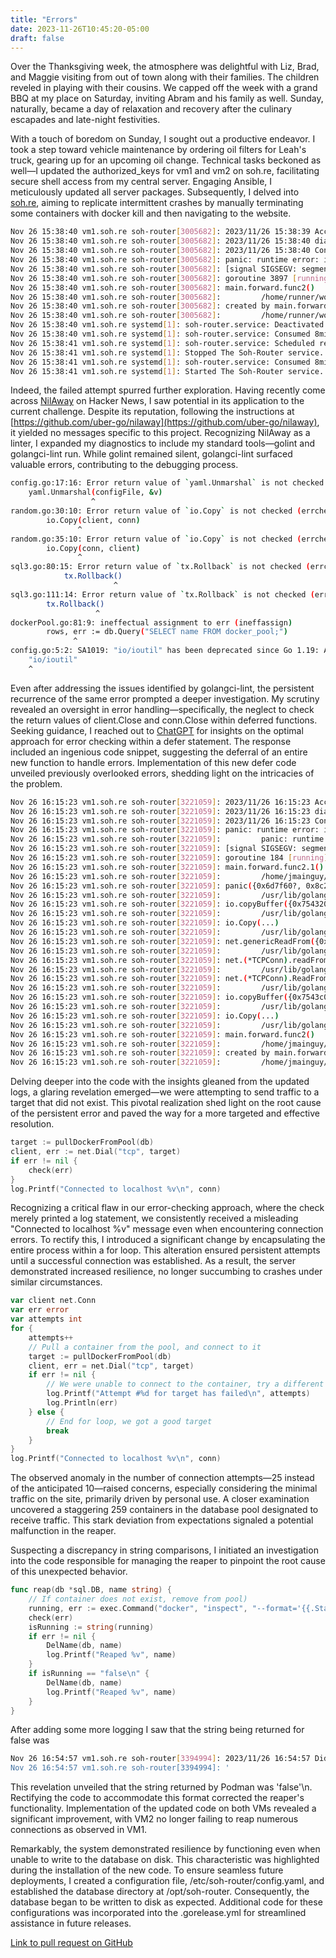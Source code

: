 ```yaml
---
title: "Errors"
date: 2023-11-26T10:45:20-05:00
draft: false
---
```



Over the Thanksgiving week, the atmosphere was delightful with Liz, Brad, and Maggie visiting from out of town along with their families. The children reveled in playing with their cousins. We capped off the week with a grand BBQ at my place on Saturday, inviting Abram and his family as well. Sunday, naturally, became a day of relaxation and recovery after the culinary escapades and late-night festivities.

With a touch of boredom on Sunday, I sought out a productive endeavor. I took a step toward vehicle maintenance by ordering oil filters for Leah's truck, gearing up for an upcoming oil change. Technical tasks beckoned as well—I updated the authorized_keys for vm1 and vm2 on soh.re, facilitating secure shell access from my central server. Engaging Ansible, I meticulously updated all server packages. Subsequently, I delved into [soh.re](https://soh.re), aiming to replicate intermittent crashes by manually terminating some containers with docker kill and then navigating to the website.

```bash
Nov 26 15:38:40 vm1.soh.re soh-router[3005682]: 2023/11/26 15:38:39 Accepted connection &{{0xc000086000}}
Nov 26 15:38:40 vm1.soh.re soh-router[3005682]: 2023/11/26 15:38:40 dial tcp 127.0.0.1:36897: connect: connection refused
Nov 26 15:38:40 vm1.soh.re soh-router[3005682]: 2023/11/26 15:38:40 Connected to localhost &{{0xc000086000}}
Nov 26 15:38:40 vm1.soh.re soh-router[3005682]: panic: runtime error: invalid memory address or nil pointer dereference
Nov 26 15:38:40 vm1.soh.re soh-router[3005682]: [signal SIGSEGV: segmentation violation code=0x1 addr=0x0 pc=0x5de9bd]
Nov 26 15:38:40 vm1.soh.re soh-router[3005682]: goroutine 3897 [running]:
Nov 26 15:38:40 vm1.soh.re soh-router[3005682]: main.forward.func2()
Nov 26 15:38:40 vm1.soh.re soh-router[3005682]:         /home/runner/work/soh-router/soh-router/random.go:33 +0x3d
Nov 26 15:38:40 vm1.soh.re soh-router[3005682]: created by main.forward
Nov 26 15:38:40 vm1.soh.re soh-router[3005682]:         /home/runner/work/soh-router/soh-router/random.go:32 +0x1fc
Nov 26 15:38:40 vm1.soh.re systemd[1]: soh-router.service: Deactivated successfully.
Nov 26 15:38:40 vm1.soh.re systemd[1]: soh-router.service: Consumed 8min 42.538s CPU time.
Nov 26 15:38:41 vm1.soh.re systemd[1]: soh-router.service: Scheduled restart job, restart counter is at 25.
Nov 26 15:38:41 vm1.soh.re systemd[1]: Stopped The Soh-Router service.
Nov 26 15:38:41 vm1.soh.re systemd[1]: soh-router.service: Consumed 8min 42.538s CPU time.
Nov 26 15:38:41 vm1.soh.re systemd[1]: Started The Soh-Router service.
```

Indeed, the failed attempt spurred further exploration. Having recently come across [NilAway](https://www.uber.com/blog/nilaway-practical-nil-panic-detection-for-go/) on Hacker News, I saw potential in its application to the current challenge. Despite its reputation, following the instructions at [https://github.com/uber-go/nilaway](https://github.com/uber-go/nilaway), it yielded no messages specific to this project. Recognizing NilAway as a linter, I expanded my diagnostics to include my standard tools—golint and golangci-lint run. While golint remained silent, golangci-lint surfaced valuable errors, contributing to the debugging process.

```bash
config.go:17:16: Error return value of `yaml.Unmarshal` is not checked (errcheck)
	yaml.Unmarshal(configFile, &v)
	              ^
random.go:30:10: Error return value of `io.Copy` is not checked (errcheck)
		io.Copy(client, conn)
		       ^
random.go:35:10: Error return value of `io.Copy` is not checked (errcheck)
		io.Copy(conn, client)
		       ^
sql3.go:80:15: Error return value of `tx.Rollback` is not checked (errcheck)
			tx.Rollback()
			           ^
sql3.go:111:14: Error return value of `tx.Rollback` is not checked (errcheck)
		tx.Rollback()
		           ^
dockerPool.go:81:9: ineffectual assignment to err (ineffassign)
		rows, err := db.Query("SELECT name FROM docker_pool;")
		      ^
config.go:5:2: SA1019: "io/ioutil" has been deprecated since Go 1.19: As of Go 1.16, the same functionality is now provided by package [io] or package [os], and those implementations should be preferred in new code. See the specific function documentation for details. (staticcheck)
	"io/ioutil"
	^
```

Even after addressing the issues identified by golangci-lint, the persistent recurrence of the same error prompted a deeper investigation. My scrutiny revealed an oversight in error handling—specifically, the neglect to check the return values of client.Close and conn.Close within deferred functions. Seeking guidance, I reached out to [ChatGPT](https://chat.openai.com/share/e07fdda1-206f-4080-910f-0e4b34de5a76) for insights on the optimal approach for error checking within a defer statement. The response included an ingenious code snippet, suggesting the deferral of an entire new function to handle errors. Implementation of this new defer code unveiled previously overlooked errors, shedding light on the intricacies of the problem.

```bash
Nov 26 16:15:23 vm1.soh.re soh-router[3221059]: 2023/11/26 16:15:23 Accepted connection &{{0xc000128700}}
Nov 26 16:15:23 vm1.soh.re soh-router[3221059]: 2023/11/26 16:15:23 dial tcp 127.0.0.1:33029: connect: connection refused
Nov 26 16:15:23 vm1.soh.re soh-router[3221059]: 2023/11/26 16:15:23 Connected to localhost &{{0xc000128700}}
Nov 26 16:15:23 vm1.soh.re soh-router[3221059]: panic: runtime error: invalid memory address or nil pointer dereference
Nov 26 16:15:23 vm1.soh.re soh-router[3221059]:         panic: runtime error: invalid memory address or nil pointer dereference
Nov 26 16:15:23 vm1.soh.re soh-router[3221059]: [signal SIGSEGV: segmentation violation code=0x1 addr=0x18 pc=0x5d245a]
Nov 26 16:15:23 vm1.soh.re soh-router[3221059]: goroutine 184 [running]:
Nov 26 16:15:23 vm1.soh.re soh-router[3221059]: main.forward.func2.1()
Nov 26 16:15:23 vm1.soh.re soh-router[3221059]:         /home/jmainguy/Github/soh-router/random.go:45 +0x1a
Nov 26 16:15:23 vm1.soh.re soh-router[3221059]: panic({0x6d7f60?, 0x8c2320?})
Nov 26 16:15:23 vm1.soh.re soh-router[3221059]:         /usr/lib/golang/src/runtime/panic.go:914 +0x21f
Nov 26 16:15:23 vm1.soh.re soh-router[3221059]: io.copyBuffer({0x754320, 0xc0002f6720}, {0x0, 0x0}, {0x0, 0x0, 0x0})
Nov 26 16:15:23 vm1.soh.re soh-router[3221059]:         /usr/lib/golang/src/io/io.go:430 +0x18b
Nov 26 16:15:23 vm1.soh.re soh-router[3221059]: io.Copy(...)
Nov 26 16:15:23 vm1.soh.re soh-router[3221059]:         /usr/lib/golang/src/io/io.go:389
Nov 26 16:15:23 vm1.soh.re soh-router[3221059]: net.genericReadFrom({0x7543c0?, 0xc0001109c0?}, {0x0, 0x0})
Nov 26 16:15:23 vm1.soh.re soh-router[3221059]:         /usr/lib/golang/src/net/net.go:671 +0x66
Nov 26 16:15:23 vm1.soh.re soh-router[3221059]: net.(*TCPConn).readFrom(0xc0001109c0, {0x0, 0x0})
Nov 26 16:15:23 vm1.soh.re soh-router[3221059]:         /usr/lib/golang/src/net/tcpsock_posix.go:54 +0x6b
Nov 26 16:15:23 vm1.soh.re soh-router[3221059]: net.(*TCPConn).ReadFrom(0xc0001109c0, {0x0?, 0x0?})
Nov 26 16:15:23 vm1.soh.re soh-router[3221059]:         /usr/lib/golang/src/net/tcpsock.go:130 +0x30
Nov 26 16:15:23 vm1.soh.re soh-router[3221059]: io.copyBuffer({0x7543c0, 0xc0001109c0}, {0x0, 0x0}, {0x0, 0x0, 0x0})
Nov 26 16:15:23 vm1.soh.re soh-router[3221059]:         /usr/lib/golang/src/io/io.go:416 +0x147
Nov 26 16:15:23 vm1.soh.re soh-router[3221059]: io.Copy(...)
Nov 26 16:15:23 vm1.soh.re soh-router[3221059]:         /usr/lib/golang/src/io/io.go:389
Nov 26 16:15:23 vm1.soh.re soh-router[3221059]: main.forward.func2()
Nov 26 16:15:23 vm1.soh.re soh-router[3221059]:         /home/jmainguy/Github/soh-router/random.go:56 +0x105
Nov 26 16:15:23 vm1.soh.re soh-router[3221059]: created by main.forward in goroutine 180
Nov 26 16:15:23 vm1.soh.re soh-router[3221059]:         /home/jmainguy/Github/soh-router/random.go:43 +0x231
```

Delving deeper into the code with the insights gleaned from the updated logs, a glaring revelation emerged—we were attempting to send traffic to a target that did not exist. This pivotal realization shed light on the root cause of the persistent error and paved the way for a more targeted and effective resolution.

```go
target := pullDockerFromPool(db)
client, err := net.Dial("tcp", target)
if err != nil {
	check(err)
}
log.Printf("Connected to localhost %v\n", conn)
```


Recognizing a critical flaw in our error-checking approach, where the check merely printed a log statement, we consistently received a misleading "Connected to localhost %v" message even when encountering connection errors. To rectify this, I introduced a significant change by encapsulating the entire process within a for loop. This alteration ensured persistent attempts until a successful connection was established. As a result, the server demonstrated increased resilience, no longer succumbing to crashes under similar circumstances.

```go
var client net.Conn
var err error
var attempts int
for {
	attempts++
	// Pull a container from the pool, and connect to it
	target := pullDockerFromPool(db)
	client, err = net.Dial("tcp", target)
	if err != nil {
		// We were unable to connect to the container, try a different one
		log.Printf("Attempt #%d for target has failed\n", attempts)
		log.Println(err)
	} else {
		// End for loop, we got a good target
		break
	}
}
log.Printf("Connected to localhost %v\n", conn)
```

The observed anomaly in the number of connection attempts—25 instead of the anticipated 10—raised concerns, especially considering the minimal traffic on the site, primarily driven by personal use. A closer examination uncovered a staggering 259 containers in the database pool designated to receive traffic. This stark deviation from expectations signaled a potential malfunction in the reaper.

Suspecting a discrepancy in string comparisons, I initiated an investigation into the code responsible for managing the reaper to pinpoint the root cause of this unexpected behavior.

```go
func reap(db *sql.DB, name string) {
	// If container does not exist, remove from pool)
	running, err := exec.Command("docker", "inspect", "--format='{{.State.Running}}'", name).Output()
	check(err)
	isRunning := string(running)
	if err != nil {
		DelName(db, name)
		log.Printf("Reaped %v", name)
	}
	if isRunning == "false\n" {
		DelName(db, name)
		log.Printf("Reaped %v", name)
	}
}
```

After adding some more logging I saw that the string being returned for false was 

```bash
Nov 26 16:54:57 vm1.soh.re soh-router[3394994]: 2023/11/26 16:54:57 Did not reap 93061D4B16339792BAAF because isRunning returned ''false'
Nov 26 16:54:57 vm1.soh.re soh-router[3394994]: '
```

This revelation unveiled that the string returned by Podman was 'false'\n. Rectifying the code to accommodate this format corrected the reaper's functionality. Implementation of the updated code on both VMs revealed a significant improvement, with VM2 no longer failing to reap numerous connections as observed in VM1.

Remarkably, the system demonstrated resilience by functioning even when unable to write to the database on disk. This characteristic was highlighted during the installation of the new code. To ensure seamless future deployments, I created a configuration file, /etc/soh-router/config.yaml, and established the database directory at /opt/soh-router. Consequently, the database began to be written to disk as expected. Additional code for these configurations was incorporated into the .gorelease.yml for streamlined assistance in future releases.

[Link to pull request on GitHub](https://github.com/Jmainguy/soh-router/pull/13)
